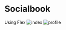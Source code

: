 # Socialbook
Using Flex
![index](https://user-images.githubusercontent.com/108790279/233780899-1271788e-7c41-456d-bae5-d3b52b986990.png)
![profile](https://user-images.githubusercontent.com/108790279/233780902-6929d544-0fb5-4647-92c8-9ac786df28d7.png)
